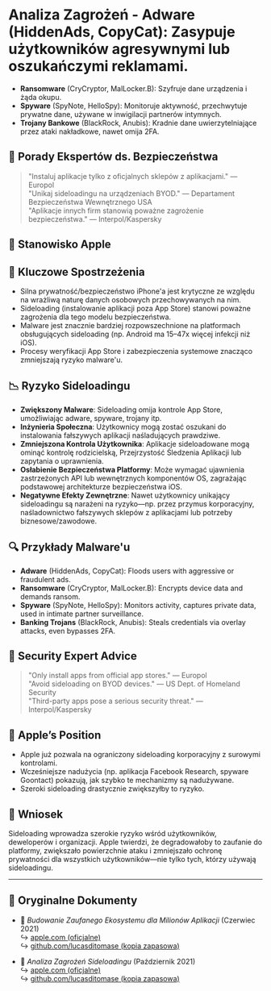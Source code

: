 # Analiza Zagrożeń - **Adware** (HiddenAds, CopyCat): Zasypuje użytkowników agresywnymi lub oszukańczymi reklamami.  
- **Ransomware** (CryCryptor, MalLocker.B): Szyfruje dane urządzenia i żąda okupu.  
- **Spyware** (SpyNote, HelloSpy): Monitoruje aktywność, przechwytuje prywatne dane, używane w inwigilacji partnerów intymnych.  
- **Trojany Bankowe** (BlackRock, Anubis): Kradnie dane uwierzytelniające przez ataki nakładkowe, nawet omija 2FA.  

## 🧠 Porady Ekspertów ds. Bezpieczeństwa  

> "Instaluj aplikacje tylko z oficjalnych sklepów z aplikacjami." — Europol  
> "Unikaj sideloadingu na urządzeniach BYOD." — Departament Bezpieczeństwa Wewnętrznego USA  
> "Aplikacje innych firm stanowią poważne zagrożenie bezpieczeństwa." — Interpol/Kaspersky  

## 🚫 Stanowisko Apple  

## 📌 Kluczowe Spostrzeżenia  

- Silna prywatność/bezpieczeństwo iPhone'a jest krytyczne ze względu na wrażliwą naturę danych osobowych przechowywanych na nim.  
- Sideloading (instalowanie aplikacji poza App Store) stanowi poważne zagrożenia dla tego modelu bezpieczeństwa.  
- Malware jest znacznie bardziej rozpowszechnione na platformach obsługujących sideloading (np. Android ma 15–47x więcej infekcji niż iOS).  
- Procesy weryfikacji App Store i zabezpieczenia systemowe znacząco zmniejszają ryzyko malware'u.  

## 📉 Ryzyko Sideloadingu  

- **Zwiększony Malware**: Sideloading omija kontrole App Store, umożliwiając adware, spyware, trojany itp.  
- **Inżynieria Społeczna**: Użytkownicy mogą zostać oszukani do instalowania fałszywych aplikacji naśladujących prawdziwe.  
- **Zmniejszona Kontrola Użytkownika**: Aplikacje sideloadowane mogą ominąć kontrolę rodzicielską, Przejrzystość Śledzenia Aplikacji lub zapytania o uprawnienia.  
- **Osłabienie Bezpieczeństwa Platformy**: Może wymagać ujawnienia zastrzeżonych API lub wewnętrznych komponentów OS, zagrażając podstawowej architekturze bezpieczeństwa iOS.  
- **Negatywne Efekty Zewnętrzne**: Nawet użytkownicy unikający sideloadingu są narażeni na ryzyko—np. przez przymus korporacyjny, naśladownictwo fałszywych sklepów z aplikacjami lub potrzeby biznesowe/zawodowe.  

## 🔍 Przykłady Malware'u  

- **Adware** (HiddenAds, CopyCat): Floods users with aggressive or fraudulent ads.  
- **Ransomware** (CryCryptor, MalLocker.B): Encrypts device data and demands ransom.  
- **Spyware** (SpyNote, HelloSpy): Monitors activity, captures private data, used in intimate partner surveillance.  
- **Banking Trojans** (BlackRock, Anubis): Steals credentials via overlay attacks, even bypasses 2FA.  

## 🧠 Security Expert Advice  

> "Only install apps from official app stores." — Europol  
> "Avoid sideloading on BYOD devices." — US Dept. of Homeland Security  
> "Third-party apps pose a serious security threat." — Interpol/Kaspersky  

## 🚫 Apple’s Position  

- Apple już pozwala na ograniczony sideloading korporacyjny z surowymi kontrolami.  
- Wcześniejsze nadużycia (np. aplikacja Facebook Research, spyware Goontact) pokazują, jak szybko te mechanizmy są nadużywane.  
- Szeroki sideloading drastycznie zwiększyłby to ryzyko.  

## 📎 Wniosek  

Sideloading wprowadza szerokie ryzyko wśród użytkowników, deweloperów i organizacji. Apple twierdzi, że degradowałoby to zaufanie do platformy, zwiększało powierzchnie ataku i zmniejszało ochronę prywatności dla wszystkich użytkowników—nie tylko tych, którzy używają sideloadingu.  

---  

## 📄 Oryginalne Dokumenty  

- 🧷 *Budowanie Zaufanego Ekosystemu dla Milionów Aplikacji* (Czerwiec 2021)  
  ↪️ [apple.com (oficjalne)](https://www.apple.com/privacy/docs/Building_a_Trusted_Ecosystem_for_Millions_of_Apps.pdf)  
  ↪️ [github.com/lucasditomase (kopia zapasowa)](https://github.com/lucasditomase/app-restrictions/blob/main/summary.pdf)  

- 🧷 *Analiza Zagrożeń Sideloadingu* (Październik 2021)  
  ↪️ [apple.com (oficjalne)](https://www.apple.com/privacy/docs/Building_a_Trusted_Ecosystem_for_Millions_of_Apps_A_Threat_Analysis_of_Sideloading.pdf)  
  ↪️ [github.com/lucasditomase (kopia zapasowa)](https://github.com/lucasditomase/app-restrictions/blob/main/threat-analysis.pdf)  
